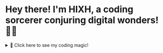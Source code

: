 # Hey there! I'm HIXH, a coding sorcerer conjuring digital wonders! 🧙‍♂️

<details>
<summary>👋 Click here to see my coding magic!</summary>

💻 **Master of Languages:** Python, JavaScript, Java, C++  
🎨 **Front-end Enthusiast:** HTML, CSS, React  
🚀 **Back-end Magician:** Node.js, SQL  

🌟 **Crafting digital dreams with flair and finesse.**  
🔍 **Exploring the boundless universe where logic dances with innovation.**  
🌌 **Let's team up and code a brighter tomorrow! ✨**  

📫 **Drop me a line at:** [contact@hixh.me](mailto:contact@hixh.me)  
🌐 **Dive into my world:** [https://www.hixh.me](https://www.hixh.me)  

Keep coding, keep creating, and let's make some magic happen! 🚀✨🌟
</details>
